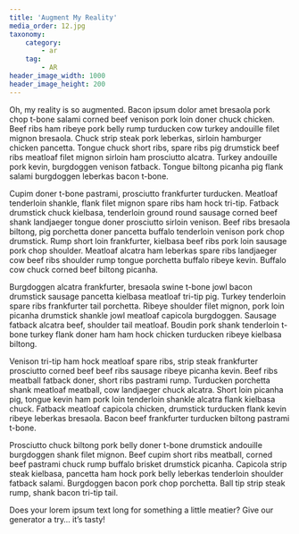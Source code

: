 ```yaml
---
title: 'Augment My Reality'
media_order: 12.jpg
taxonomy:
    category:
        - ar
    tag:
        - AR
header_image_width: 1000
header_image_height: 200
---
```


Oh, my reality is so augmented. Bacon ipsum dolor amet bresaola pork chop t-bone salami corned beef venison pork loin doner chuck chicken. Beef ribs ham ribeye pork belly rump turducken cow turkey andouille filet mignon bresaola. Chuck strip steak pork leberkas, sirloin hamburger chicken pancetta. Tongue chuck short ribs, spare ribs pig drumstick beef ribs meatloaf filet mignon sirloin ham prosciutto alcatra. Turkey andouille pork kevin, burgdoggen venison fatback. Tongue biltong picanha pig flank salami burgdoggen leberkas bacon t-bone.

Cupim doner t-bone pastrami, prosciutto frankfurter turducken. Meatloaf tenderloin shankle, flank filet mignon spare ribs ham hock tri-tip. Fatback drumstick chuck kielbasa, tenderloin ground round sausage corned beef shank landjaeger tongue doner prosciutto sirloin venison. Beef ribs bresaola biltong, pig porchetta doner pancetta buffalo tenderloin venison pork chop drumstick. Rump short loin frankfurter, kielbasa beef ribs pork loin sausage pork chop shoulder. Meatloaf alcatra ham leberkas spare ribs landjaeger cow beef ribs shoulder rump tongue porchetta buffalo ribeye kevin. Buffalo cow chuck corned beef biltong picanha.

Burgdoggen alcatra frankfurter, bresaola swine t-bone jowl bacon drumstick sausage pancetta kielbasa meatloaf tri-tip pig. Turkey tenderloin spare ribs frankfurter tail porchetta. Ribeye shoulder filet mignon, pork loin picanha drumstick shankle jowl meatloaf capicola burgdoggen. Sausage fatback alcatra beef, shoulder tail meatloaf. Boudin pork shank tenderloin t-bone turkey flank doner ham ham hock chicken turducken ribeye kielbasa biltong.

Venison tri-tip ham hock meatloaf spare ribs, strip steak frankfurter prosciutto corned beef beef ribs sausage ribeye picanha kevin. Beef ribs meatball fatback doner, short ribs pastrami rump. Turducken porchetta shank meatloaf meatball, cow landjaeger chuck alcatra. Short loin picanha pig, tongue kevin ham pork loin tenderloin shankle alcatra flank kielbasa chuck. Fatback meatloaf capicola chicken, drumstick turducken flank kevin ribeye leberkas bresaola. Bacon beef frankfurter turducken biltong pastrami t-bone.

Prosciutto chuck biltong pork belly doner t-bone drumstick andouille burgdoggen shank filet mignon. Beef cupim short ribs meatball, corned beef pastrami chuck rump buffalo brisket drumstick picanha. Capicola strip steak kielbasa, pancetta ham hock pork belly leberkas tenderloin shoulder fatback salami. Burgdoggen bacon pork chop porchetta. Ball tip strip steak rump, shank bacon tri-tip tail.

Does your lorem ipsum text long for something a little meatier? Give our generator a try… it’s tasty!